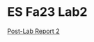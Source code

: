 # ES Fa23 Lab2

[Post-Lab Report 2](https://iowa-my.sharepoint.com/:w:/r/personal/zachramsey_uiowa_edu/Documents/ES%20Post-Lab%20Report%202.docx?d=w846109910a1d41fbb6c19cc174748470&csf=1&web=1&e=cwFT1i)
